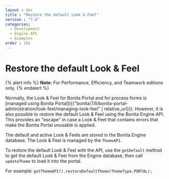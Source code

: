```yaml
---
layout : doc
title : "Restore the default Look & Feel"
version : "7.6"
categories:
  - Development
  - Engine API
  - Examples
order : 191
---
```

# Restore the default Look & Feel

{% alert info %}
**Note:** For Performance, Efficiency, and Teamwork editions only.
{% endalert %}

Normally, the Look & Feel for Bonita Portal and for process forms is [managed using Bonita Portal]({{"bonita/7.6/bonita-portal-administration/look-feel/managing-look-feel" | relative_url}}). However, it is also possible to restore the default Look & Feel using the Bonita Engine API. 
This provides an "escape" in case a Look & Feel that contains errors that make the Bonita Portal unusable is applied.

The default and active Look & Feels are stored in the Bonita Engine database. The Look & Feel is managed by the `ThemeAPI`.

To restore the default Look & Feel with the API, use the `getDefault` method to get the default Look & Feel from the Engine database, 
then call `updateTheme` to load it into the portal.

For example:
`
getThemeAPI().restoreDefaultTheme(ThemeType.PORTAL);
`

